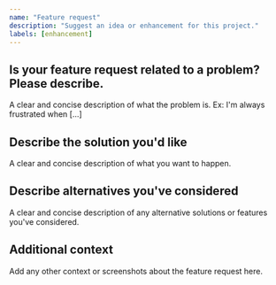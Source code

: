 ```yaml
---
name: "Feature request"
description: "Suggest an idea or enhancement for this project."
labels: [enhancement]
---
```


## Is your feature request related to a problem? Please describe.

A clear and concise description of what the problem is. Ex: I'm always frustrated when [...]

## Describe the solution you'd like

A clear and concise description of what you want to happen.

## Describe alternatives you've considered

A clear and concise description of any alternative solutions or features you've considered.

## Additional context

Add any other context or screenshots about the feature request here.
